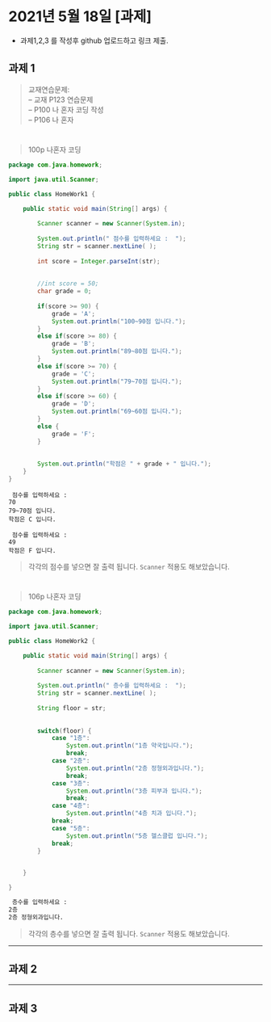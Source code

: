 # 2021년 5월 18일 [과제] 

- 과제1,2,3 를 작성후 github 업로드하고 링크 제출.


## 과제 1

> 교재연습문제:   
> – 교재 P123 연습문제  
> – P100 나 혼자 코딩 작성  
> – P106 나 혼자    

#

> 100p 나혼자 코딩

```java
package com.java.homework;

import java.util.Scanner;

public class HomeWork1 {

	public static void main(String[] args) {
		
		Scanner scanner = new Scanner(System.in);
		
		System.out.println(" 점수를 입력하세요 :  ");
		String str = scanner.nextLine( );
		
		int score = Integer.parseInt(str);
		
		
		//int score = 50;
		char grade = 0;
		
		if(score >= 90) {
			grade = 'A';
			System.out.println("100~90점 입니다.");
		}
		else if(score >= 80) {
			grade = 'B';
			System.out.println("89~80점 입니다.");	
		}
		else if(score >= 70) {
			grade = 'C';
			System.out.println("79~70점 입니다.");	
		}
		else if(score >= 60) {
			grade = 'D';
			System.out.println("69~60점 입니다.");
		}
		else {
			grade = 'F';
		}
				
		
		System.out.println("학점은 " + grade + " 입니다.");
	}
}
```

```
 점수를 입력하세요 :  
70
79~70점 입니다.
학점은 C 입니다.

 점수를 입력하세요 :  
49
학점은 F 입니다.
```

> 각각의 점수를 넣으면 잘 출력 됩니다.
> `Scanner` 적용도 해보았습니다.

#

> 106p 나혼자 코딩

```java
package com.java.homework;

import java.util.Scanner;

public class HomeWork2 {

	public static void main(String[] args) {
		
		Scanner scanner = new Scanner(System.in);
		
		System.out.println(" 층수를 입력하세요 :  ");
		String str = scanner.nextLine( );
				
		String floor = str;
		
		
		switch(floor) {
			case "1층":
				System.out.println("1층 약국입니다.");
				break;
			case "2층":
				System.out.println("2층 정형외과입니다.");
				break;
			case "3층":
				System.out.println("3층 피부과 입니다.");
				break;
			case "4층":
				System.out.println("4층 치과 입니다.");
			break;
			case "5층":
				System.out.println("5층 헬스클럽 입니다.");
			break;
		}
		

	}

}
```

```cmd
 층수를 입력하세요 :  
2층
2층 정형외과입니다.
```
> 각각의 층수를 넣으면 잘 출력 됩니다.
> `Scanner` 적용도 해보았습니다.




----

## 과제 2









----

## 과제 3










